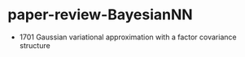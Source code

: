 # paper-review-BayesianNN

- 1701 Gaussian variational approximation with a factor covariance structure
